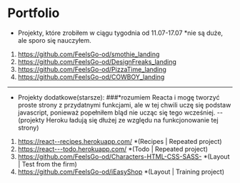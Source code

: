 # Portfolio

- Projekty, które zrobiłem w ciągu tygodnia od 11.07-17.07 *nie są duże, ale sporo się nauczyłem.
1. https://github.com/FeelsGo-od/smothie_landing
2. https://github.com/FeelsGo-od/DesignFreaks_landing
3. https://github.com/FeelsGo-od/PizzaTime_landing
4. https://github.com/FeelsGo-od/COWBOY_landing

---------
- Projekty dodatkowe(starsze): ###*rozumiem Reacta i mogę tworzyć proste strony z przydatnymi funkcjami, ale w tej chwili uczę się podstaw javascript, ponieważ popełniłem bląd nie ucząc się tego wcześniej.
--(projekty Heroku ładują się dłużej ze względu na funkcjonowanie tej strony)
1. https://react--recipes.herokuapp.com/  *(Recipes | Repeated project)
2. https://react---todo.herokuapp.com/  *(Todo | Repeated project)
3. https://github.com/FeelsGo-od/Characters-HTML-CSS-SASS-   *(Layout | Test from the firm)
4. https://github.com/FeelsGo-od/iEasyShop  *(Layout | Training project)
